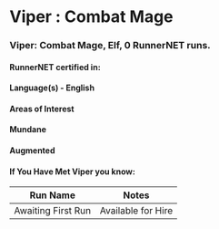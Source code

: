 # Viper : Combat Mage

### Viper: Combat Mage, Elf, 0 RunnerNET runs.

> 

#### RunnerNET certified in:
> 

#### Language(s) - English
#### Areas of Interest
> 

#### Mundane
#### Augmented
#### If You Have Met Viper you know:
> 

| Run Name| Notes|
| ----------- | ----------- |
| Awaiting First Run | Available for Hire |
